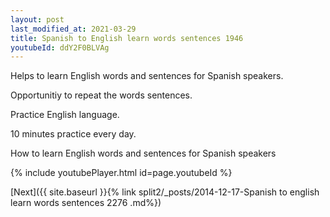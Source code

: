 ```yaml
---
layout: post
last_modified_at: 2021-03-29
title: Spanish to English learn words sentences 1946 
youtubeId: ddY2F0BLVAg
---
```

 
 
Helps to learn English words and sentences for Spanish speakers.

Opportunitiy to repeat the words sentences. 

Practice English language. 
 
10 minutes practice every day. 
 
How to learn English words and sentences for Spanish speakers 
 
{% include youtubePlayer.html id=page.youtubeId %}
 
 
[Next]({{ site.baseurl }}{% link  split2/_posts/2014-12-17-Spanish to english learn words sentences 2276 .md%})
 
